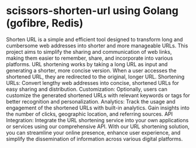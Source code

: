 # scissors-shorten-url using Golang (gofibre, Redis)
Shorten URL is a simple and efficient tool designed to transform long and cumbersome web addresses into shorter and more manageable URLs. This project aims to simplify the sharing and communication of web links, making them easier to remember, share, and incorporate into various platforms.
URL shortening works by taking a long URL as input and generating a shorter, more concise version. When a user accesses the shortened URL, they are redirected to the original, longer URL.
Shortening URLs: Convert lengthy web addresses into concise, shortened URLs for easy sharing and distribution.
Customization: Optionally, users can customize the generated shortened URLs with relevant keywords or tags for better recognition and personalization.
Analytics: Track the usage and engagement of the shortened URLs with built-in analytics. Gain insights into the number of clicks, geographic location, and referring sources.
API Integration: Integrate the URL shortening service into your own applications or services using our comprehensive API.
With our URL shortening solution, you can streamline your online presence, enhance user experience, and simplify the dissemination of information across various digital platforms.
